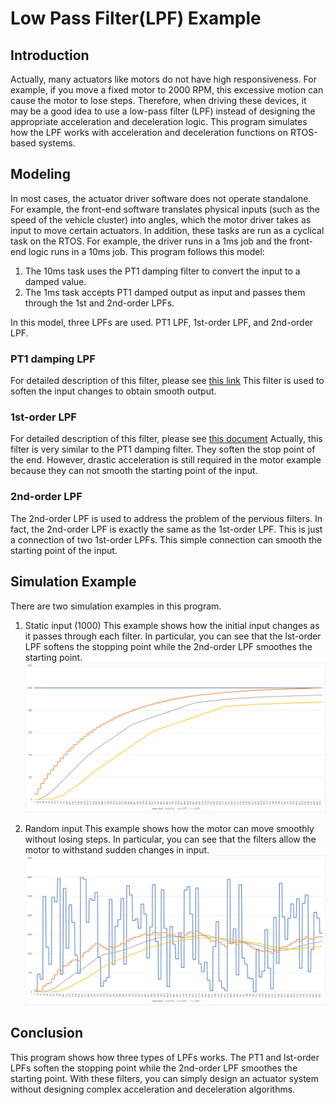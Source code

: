 # Low Pass Filter(LPF) Example

## Introduction
Actually, many actuators like motors do not have high responsiveness. For example, if you move a fixed motor to 2000 RPM, this excessive motion can cause the motor to lose steps. Therefore, when driving these devices, it may be a good idea to use a low-pass filter (LPF) instead of designing the appropriate acceleration and deceleration logic. This program simulates how the LPF works with acceleration and deceleration functions on RTOS-based systems.

## Modeling
In most cases, the actuator driver software does not operate standalone. For example, the front-end software translates physical inputs (such as the speed of the vehicle cluster) into angles, which the motor driver takes as input to move certain actuators. In addition, these tasks are run as a cyclical task on the RTOS. For example, the driver runs in a 1ms job and the front-end logic runs in a 10ms job. This program follows this model:

1. The 10ms task uses the PT1 damping filter to convert the input to a damped value.
2. The 1ms task accepts PT1 damped output as input and passes them through the 1st and 2nd-order LPFs.

In this model, three LPFs are used. PT1 LPF, 1st-order LPF, and 2nd-order LPF.

### PT1 damping LPF
For detailed description of this filter, please see [this link](https://infosys.beckhoff.com/english.php?content=../content/1033/tcplclibbabasic/html/tcplclibbabasic_pt2.htm&id=)
This filter is used to soften the input changes to obtain smooth output.

### 1st-order LPF
For detailed description of this filter, please see [this document](https://github.com/hcyang1012/Filter_Example/raw/master/docs/002-04780_AN204780_F2MC_16FX_Family_Stepper_Motor_Controller.pdf)
Actually, this filter is very similar to the PT1 damping filter. They soften the stop point of the end. However, drastic acceleration is still required in the motor example because they can not smooth the starting point of the input. 

### 2nd-order LPF
The 2nd-order LPF is used to address the problem of the pervious filters. In fact, the 2nd-order LPF is exactly the same as the 1st-order LPF. This is just a connection of two 1st-order LPFs. This simple connection can smooth the starting point of the input.

## Simulation Example
There are two simulation examples in this program.
1. Static input (1000)
This example shows how the initial input changes as it passes through each filter. In particular, you can see that the lst-order LPF softens the stopping point while the 2nd-order LPF smoothes the starting point.
![N=6 Example](https://github.com/hcyang1012/Filter_Example/raw/master/samples/N_6_SimpleInput.png)

2. Random input
This example shows how the motor can move smoothly without losing steps. In particular, you can see that the filters allow the motor to withstand sudden changes in input.
![N=6 Random Example](https://github.com/hcyang1012/Filter_Example/raw/master/samples/N_6_RandomInput.png)

## Conclusion
This program shows how three types of LPFs works. The PT1 and lst-order LPFs soften the stopping point while the 2nd-order LPF smoothes the starting point. With these filters, you can simply design an actuator system without designing complex acceleration and deceleration algorithms.
